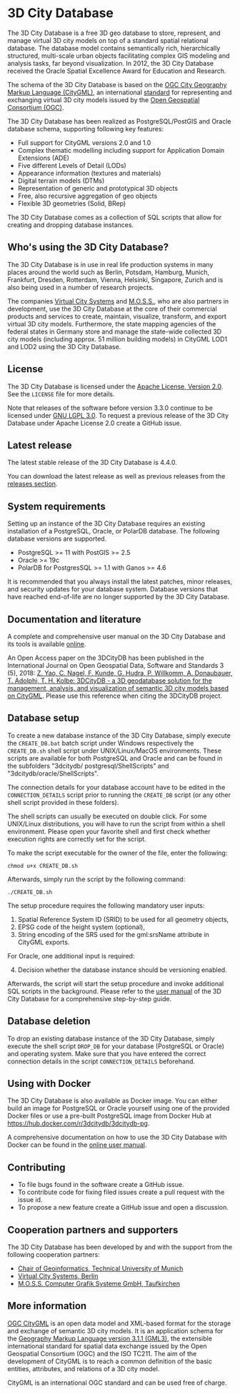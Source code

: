 3D City Database
================

The 3D City Database is a free 3D geo database to store, represent, and manage virtual 3D city models on top of a
standard spatial relational database. The database model contains semantically rich, hierarchically structured,
multi-scale urban objects facilitating complex GIS modeling and analysis tasks, far beyond visualization.
In 2012, the 3D City Database received the Oracle Spatial Excellence Award for Education and Research.

The schema of the 3D City Database is based on the [OGC City Geography Markup Language (CityGML)](https://www.citygml.org/),
an international [standard](http://www.opengeospatial.org/standards/citygml) for representing and exchanging
virtual 3D city models issued by the [Open Geospatial Consortium (OGC)](http://www.opengeospatial.org/).

The 3D City Database has been realized as PostgreSQL/PostGIS and Oracle database schema,
supporting following key features:

 * Full support for CityGML versions 2.0 and 1.0
 * Complex thematic modelling including support for Application Domain Extensions (ADE)
 * Five different Levels of Detail (LODs)
 * Appearance information (textures and materials)
 * Digital terrain models (DTMs)
 * Representation of generic and prototypical 3D objects
 * Free, also recursive aggregation of geo objects
 * Flexible 3D geometries (Solid, BRep)

The 3D City Database comes as a collection of SQL scripts that allow for creating and dropping database instances.

Who's using the 3D City Database?
---------------------------------

The 3D City Database is in use in real life production systems in many places around the world such as
Berlin, Potsdam, Hamburg, Munich, Frankfurt, Dresden, Rotterdam, Vienna, Helsinki, Singapore, Zurich
and is also being used in a number of research projects.

The companies [Virtual City Systems](https://vc.systems/) and [M.O.S.S.](https://www.moss.de/), who are also
partners in development, use the 3D City Database at the core of their commercial products and services to create,
maintain, visualize, transform, and export virtual 3D city models. Furthermore, the state mapping agencies of the
federal states in Germany store and manage the state-wide collected 3D city models
(including approx. 51 million building models) in CityGML LOD1 and LOD2 using the 3D City Database. 

License
-------
The 3D City Database is licensed under the [Apache License, Version 2.0](http://www.apache.org/licenses/LICENSE-2.0).
See the `LICENSE` file for more details.

Note that releases of the software before version 3.3.0 continue to be licensed under [GNU LGPL 3.0](https://www.gnu.org/licenses/lgpl-3.0.en.html).
To request a previous release of the 3D City Database under Apache License 2.0 create a GitHub issue.

Latest release
--------------
The latest stable release of the 3D City Database is 4.4.0.

You can download the latest release as well as previous releases from the
[releases section](https://github.com/3dcitydb/3dcitydb/releases).

System requirements
-------------------
Setting up an instance of the 3D City Database requires an existing installation of a PostgreSQL, Oracle,
or PolarDB database. The following database versions are supported.

* PostgreSQL >= 11 with PostGIS >= 2.5
* Oracle >= 19c
* PolarDB for PostgresSQL >= 1.1 with Ganos >= 4.6

It is recommended that you always install the latest patches, minor releases, and security updates for your
database system. Database versions that have reached end-of-life are no longer supported by the 3D City Database.

Documentation and literature
----------------------------
A complete and comprehensive user manual on the 3D City Database and its tools is available
[online](https://3dcitydb-docs.readthedocs.io/en/version-2022.2/).

An Open Access paper on the 3DCityDB has been published in the International Journal on Open Geospatial Data,
Software and Standards 3 (5), 2018: [Z. Yao, C. Nagel, F. Kunde, G. Hudra, P. Willkomm, A. Donaubauer, T. Adolphi, T. H. Kolbe: 3DCityDB - a 3D geodatabase solution for the management, analysis, and visualization of semantic 3D city models based on CityGML](https://doi.org/10.1186/s40965-018-0046-7). Please use this reference when citing the 3DCityDB project.

Database setup
--------------
To create a new database instance of the 3D City Database, simply execute
the `CREATE_DB.bat` batch script under Windows respectively the `CREATE_DB.sh`
shell script under UNIX/Linux/MacOS environments. These scripts are available
for both PostgreSQL and Oracle and can be found in the subfolders "3dcitydb/
postgresql/ShellScripts" and "3dcitydb/oracle/ShellScripts".

The connection details for your database account have to be edited in the
`CONNECTION_DETAILS` script prior to running the `CREATE_DB` script (or any
other shell script provided in these folders).

The shell scripts can usually be executed on double click. For some UNIX/Linux
distributions, you will have to run the script from within a shell environment.
Please open your favorite shell and first check whether execution rights are
correctly set for the script.

To make the script executable for the owner of the file, enter the following:

    chmod u+x CREATE_DB.sh

Afterwards, simply run the script by the following command:

    ./CREATE_DB.sh

The setup procedure requires the following mandatory user inputs:
1) Spatial Reference System ID (SRID) to be used for all geometry objects,
2) EPSG code of the height system (optional),
3) String encoding of the SRS used for the gml:srsName attribute in CityGML exports.

For Oracle, one additional input is required:

4) Decision whether the database instance should be versioning enabled.

Afterwards, the script will start the setup procedure and invoke additional
SQL scripts in the background. Please refer to the [user manual](https://3dcitydb-docs.readthedocs.io/en/version-2022.2/)
of the 3D City Database for a comprehensive step-by-step guide.

Database deletion
-----------------
To drop an existing database instance of the 3D City Database, simply execute
the shell script `DROP_DB` for your database (PostgreSQL or Oracle) and
operating system. Make sure that you have entered the correct connection
details in the script `CONNECTION_DETAILS` beforehand.

Using with Docker
-----------------

The 3D City Database is also available as Docker image. You can either build an image for PostgreSQL or Oracle
yourself using one of the provided Docker files or use a pre-built PostgreSQL image from Docker Hub at
https://hub.docker.com/r/3dcitydb/3dcitydb-pg.

A comprehensive documentation on how to use the 3D City Database with Docker can be found in the
[online user manual](https://3dcitydb-docs.readthedocs.io/en/version-2022.2/).

Contributing
------------
* To file bugs found in the software create a GitHub issue.
* To contribute code for fixing filed issues create a pull request with the issue id.
* To propose a new feature create a GitHub issue and open a discussion.

Cooperation partners and supporters
-----------------------------------
The 3D City Database has been developed by and with the support from the following cooperation partners:

* [Chair of Geoinformatics, Technical University of Munich](https://www.lrg.tum.de/gis/)
* [Virtual City Systems, Berlin](https://vc.systems/)
* [M.O.S.S. Computer Grafik Systeme GmbH, Taufkirchen](http://www.moss.de/)

More information
----------------
[OGC CityGML](http://www.opengeospatial.org/standards/citygml) is an open data model and XML-based format for the
storage and exchange of semantic 3D city models. It is an application schema for the
[Geography Markup Language version 3.1.1 (GML3)](http://www.opengeospatial.org/standards/gml), the extensible
international standard for spatial data exchange issued by the Open Geospatial Consortium (OGC) and the ISO TC211.
The aim of the development of CityGML is to reach a common definition of the basic entities, attributes,
and relations of a 3D city model.

CityGML is an international OGC standard and can be used free of charge.